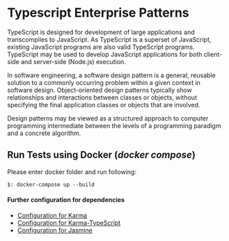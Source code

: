 # Typescript Enterprise Patterns
TypeScript is designed for development of large applications and transcompiles to JavaScript. As TypeScript is a superset of JavaScript, existing JavaScript programs are also valid TypeScript programs. TypeScript may be used to develop JavaScript applications for both client-side and server-side (Node.js) execution.

In software engineering, a software design pattern is a general, reusable solution to a commonly occurring problem within a given context in software design. Object-oriented design patterns typically show relationships and interactions between classes or objects, without specifying the final application classes or objects that are involved.

Design patterns may be viewed as a structured approach to computer programming intermediate between the levels of a programming paradigm and a concrete algorithm.

## Run Tests using Docker (_docker compose_)
Please enter docker folder and run following:
```terminal
$: docker-compose up --build
```

#### Further configuration for dependencies
* [Configuration for Karma](https://karma-runner.github.io/latest/config/configuration-file.html)
* [Configuration for Karma-TypeScript](https://github.com/monounity/karma-typescript/blob/master/cookbook.md)
* [Configuration for Jasmine](https://jasmine.github.io/setup/nodejs.html)
